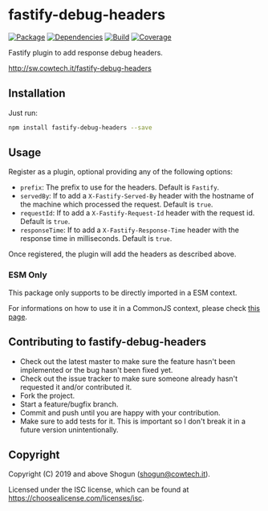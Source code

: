 # fastify-debug-headers

[![Package](https://img.shields.io/npm/v/fastify-debug-headers.svg)](https://npm.im/fastify-debug-headers)
[![Dependencies](https://img.shields.io/librariesio/release/npm/fastify-debug-headers)](https://libraries.io/npm/fastify-debug-headers)
[![Build](https://github.com/ShogunPanda/fastify-debug-headers/workflows/CI/badge.svg)](https://github.com/ShogunPanda/fastify-debug-headers/actions?query=workflow%3ACI)
[![Coverage](https://img.shields.io/codecov/c/gh/ShogunPanda/fastify-debug-headers?token=sIpECHM8Wb)](https://codecov.io/gh/ShogunPanda/fastify-debug-headers)

Fastify plugin to add response debug headers.

http://sw.cowtech.it/fastify-debug-headers

## Installation

Just run:

```bash
npm install fastify-debug-headers --save
```

## Usage

Register as a plugin, optional providing any of the following options:

- `prefix`: The prefix to use for the headers. Default is `Fastify`.
- `servedBy`: If to add a `X-Fastify-Served-By` header with the hostname of the machine which processed the request. Default is `true`.
- `requestId`: If to add a `X-Fastify-Request-Id` header with the request id. Default is `true`.
- `responseTime`: If to add a `X-Fastify-Response-Time` header with the response time in milliseconds. Default is `true`.

Once registered, the plugin will add the headers as described above.

### ESM Only

This package only supports to be directly imported in a ESM context.

For informations on how to use it in a CommonJS context, please check [this page](https://gist.github.com/ShogunPanda/fe98fd23d77cdfb918010dbc42f4504d).

## Contributing to fastify-debug-headers

- Check out the latest master to make sure the feature hasn't been implemented or the bug hasn't been fixed yet.
- Check out the issue tracker to make sure someone already hasn't requested it and/or contributed it.
- Fork the project.
- Start a feature/bugfix branch.
- Commit and push until you are happy with your contribution.
- Make sure to add tests for it. This is important so I don't break it in a future version unintentionally.

## Copyright

Copyright (C) 2019 and above Shogun (shogun@cowtech.it).

Licensed under the ISC license, which can be found at https://choosealicense.com/licenses/isc.
